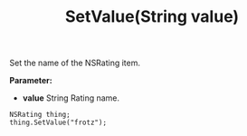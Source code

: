 ﻿---
uid: crmscript_ref_NSRating_SetValue
title: SetValue(String value)
intellisense: NSRating.SetValue
keywords: NSRating, SetValue
so.topic: reference
---

Set the name of the NSRating item.

**Parameter:** 
 - **value** String Rating name.

```crmscript
NSRating thing;
thing.SetValue("frotz");
```

